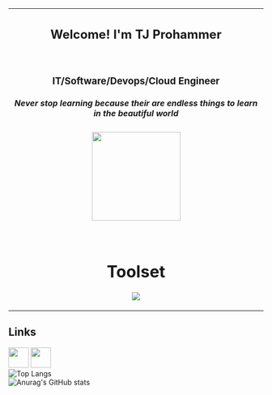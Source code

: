 <div align="center">
<table>
<tbody>
<td align="center">
<img width="2000" height="0"><br>
<h2>Welcome! I'm TJ Prohammer</h2><br>
    <h3>IT/Software/Devops/Cloud Engineer</h3>
    <h5>Never stop learning because their are endless things to learn in the beautiful world</h5>
    <p align='center'>
  <img src="https://github.com/tjprohammer/tjprohammer/assets/65262637/462c4596-668a-439c-9e6a-58829bdb00a5" width='175'>
</p>
<br />
    <h1>Toolset</h1>
<p><img src="https://github.com/tjprohammer/tjprohammer/assets/65262637/97a9db37-291f-4697-9cb6-4f8014cc8c5b"
/>
    </p>
<a href="https://portfolio.tjprohammer.us"></a>
</td>
</tbody>
</table>

</div>

## Links
<a href="(https://www.linkedin.com/in/tj-prohammer-2642844b/)"><img src="https://www.vectorlogo.zone/logos/linkedin/linkedin-icon.svg" width="40" height="40"/></a>
<a href="https://www.instagram.com/tjprohammer/?hl=en"> <img src="https://github.com/tjprohammer/tjprohammer/assets/65262637/98136cd5-85f7-49b4-9a3b-a3d15fdf497f" width="40" height="40"/> </a>
<br />
![Top Langs](https://github-readme-stats.vercel.app/api/top-langs/?username=tjprohammer&layout=pie&hide_progress=false)
<br />
![Anurag's GitHub stats](https://github-readme-stats.vercel.app/api?username=tjprohammer&show_icons=true&theme=radical)
<!--
- 🔭 I’m currently working on   <br />
- 🌱 I’m currently learning ...  <br />
  Terraform, More AWS Services, Kubernetes, Jeknins. <br />
- 👯 I’m looking to collaborate on ...  <br />
- 🤔 I’m looking for help with ...  <br />
- 💬 Ask me about ...  <br />
- 📫 How to reach me: ...  <br />
- ⚡ Fun fact: ...  <br />
-->

